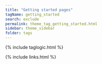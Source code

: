 ```yaml
---
title: "Getting started pages"
tagName: getting_started
search: exclude
permalink: theme_tag_getting_started.html
sidebar: theme_sidebar
folder: tags
---
```

{% include taglogic.html %}

{% include links.html %}
